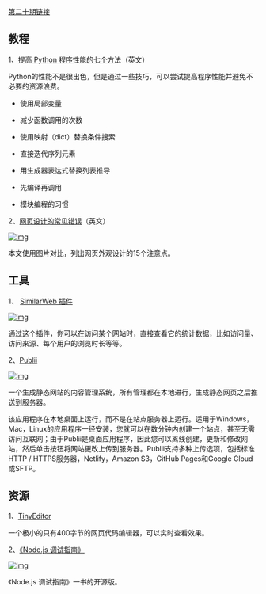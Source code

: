 [第二十期链接](https://github.com/ruanyf/weekly/blob/master/docs/issue-20.md)

## 教程

1、[提高 Python 程序性能的七个方法](https://www.tutorialdocs.com/article/7-habits-to-improve-python-programs.html)（英文）

Python的性能不是很出色，但是通过一些技巧，可以尝试提高程序性能并避免不必要的资源浪费。

- 使用局部变量

- 减少函数调用的次数

- 使用映射（dict）替换条件搜索

- 直接迭代序列元素

- 用生成器表达式替换列表推导

- 先编译再调用

- 模块编程的习惯

2、[网页设计的常见错误](http://blog-en.tilda.cc/articles-website-design-mistakes)（英文）

[![img](https://camo.githubusercontent.com/ae0708f4369fbb83c315424344e68fdc39036e00d32710aab6c5550dec9a00b0/68747470733a2f2f7777772e77616e67626173652e636f6d2f626c6f67696d672f61737365742f3230313830382f6267323031383038333131312e6a7067)](https://camo.githubusercontent.com/ae0708f4369fbb83c315424344e68fdc39036e00d32710aab6c5550dec9a00b0/68747470733a2f2f7777772e77616e67626173652e636f6d2f626c6f67696d672f61737365742f3230313830382f6267323031383038333131312e6a7067)

本文使用图片对比，列出网页外观设计的15个注意点。

## 工具

1、 [SimilarWeb 插件](https://threetempi.com/my-secret-guide-to-find-free-stats-about-any-tech-company/)

[![img](https://camo.githubusercontent.com/4e50f818417fc4847c9d034f737d591adb19496c230fec671e34e5a120584b00/68747470733a2f2f7777772e77616e67626173652e636f6d2f626c6f67696d672f61737365742f3230313830382f6267323031383038333131322e6a7067)](https://camo.githubusercontent.com/4e50f818417fc4847c9d034f737d591adb19496c230fec671e34e5a120584b00/68747470733a2f2f7777772e77616e67626173652e636f6d2f626c6f67696d672f61737365742f3230313830382f6267323031383038333131322e6a7067)

通过这个插件，你可以在访问某个网站时，直接查看它的统计数据，比如访问量、访问来源、每个用户的浏览时长等等。

2、[Publii](https://github.com/GetPublii/Publii)

[![img](https://camo.githubusercontent.com/df8fb586118ecc3a96ef42ebfcf44b1d8870e6b13b2a2827adacc3fb06dc2d33/68747470733a2f2f7777772e77616e67626173652e636f6d2f626c6f67696d672f61737365742f3230313830382f6267323031383038333131332e6a7067)](https://camo.githubusercontent.com/df8fb586118ecc3a96ef42ebfcf44b1d8870e6b13b2a2827adacc3fb06dc2d33/68747470733a2f2f7777772e77616e67626173652e636f6d2f626c6f67696d672f61737365742f3230313830382f6267323031383038333131332e6a7067)

一个生成静态网站的内容管理系统，所有管理都在本地进行，生成静态网页之后推送到服务器。

该应用程序在本地桌面上运行，而不是在站点服务器上运行。适用于Windows，Mac，Linux的应用程序一经安装，您就可以在数分钟内创建一个站点，甚至无需访问互联网；由于Publii是桌面应用程序，因此您可以离线创建，更新和修改网站，然后单击按钮将网站更改上传到服务器。Publii支持多种上传选项，包括标准HTTP / HTTPS服务器，Netlify，Amazon S3，GitHub Pages和Google Cloud或SFTP。

## 资源

1、[TinyEditor](https://github.com/umpox/TinyEditor)

一个极小的只有400字节的网页代码编辑器，可以实时查看效果。

2、[《Node.js 调试指南》](https://github.com/nswbmw/node-in-debugging)

[![img](https://camo.githubusercontent.com/98dcf9b2fb60d5ad965a0dc8c71c35fd4e4394f6df9ea0178a805f7b096d8235/68747470733a2f2f7777772e77616e67626173652e636f6d2f626c6f67696d672f61737365742f3230313830382f6267323031383038333132302e6a7067)](https://camo.githubusercontent.com/98dcf9b2fb60d5ad965a0dc8c71c35fd4e4394f6df9ea0178a805f7b096d8235/68747470733a2f2f7777772e77616e67626173652e636f6d2f626c6f67696d672f61737365742f3230313830382f6267323031383038333132302e6a7067)

《Node.js 调试指南》一书的开源版。
